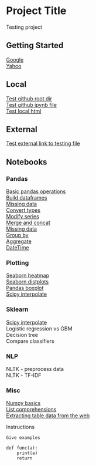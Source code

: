 # Project Title
Testing project

## Getting Started
[Google](https://www.google.com)  
[Yahoo](http://www.yahoo.com)  

## Local
[Test github root dir](https://github.com/gal-a/testing)  
[Test github ipynb file](https://github.com/gal-a/testing/blob/master/docs/test_folder/Scraping_For_Data.ipynb)  
[Test local html](test_folder/test.html) 

## External
<a href="https://github.com/gal-a/testing/blob/master/docs/test_folder/Scraping_For_Data.ipynb" target="_blank">Test external link to testing file</a>  

## Notebooks

### Pandas
<a href="https://github.com/gal-a/blog/blob/master/docs/notebooks/pandas/pandas_basic_operations.ipynb" target="_blank">Basic pandas operations</a>  
<a href="https://github.com/gal-a/blog/blob/master/docs/notebooks/pandas/pandas_build_dataframes.ipynb" target="_blank">Build dataframes</a>  
<a href="https://github.com/gal-a/blog/blob/master/docs/notebooks/pandas/pandas_missing_data.ipynb" target="_blank">Missing data</a>  
<a href="https://github.com/gal-a/blog/blob/master/docs/notebooks/pandas/pandas_convert_types.ipynb" target="_blank">Convert types</a>  
<a href="https://github.com/gal-a/blog/blob/master/docs/notebooks/pandas/pandas_modify_series.ipynb" target="_blank">Modify series</a>  
<a href="https://github.com/gal-a/blog/blob/master/docs/notebooks/pandas/pandas_merge_concat.ipynb" target="_blank">Merge and concat</a>  
<a href="https://github.com/gal-a/blog/blob/master/docs/notebooks/pandas/pandas_missing_data.ipynb" target="_blank">Missing data</a>  
<a href="https://github.com/gal-a/blog/blob/master/docs/notebooks/pandas/pandas_groupby.ipynb.ipynb" target="_blank">Group by</a>  
<a href="https://github.com/gal-a/blog/blob/master/docs/notebooks/pandas/pandas_agg.ipynb" target="_blank">Aggregate</a>  
<a href="https://github.com/gal-a/blog/blob/master/docs/notebooks/pandas/pandas_datetime.ipynb" target="_blank">DateTime</a>  

### Plotting
<a href="https://github.com/gal-a/blog/blob/master/docs/notebooks/plot/plot_seaborn_heatmap.ipynb" target="_blank">Seaborn heatmap</a>  
<a href="https://github.com/gal-a/blog/blob/master/docs/notebooks/plot/plot_seaborn_distplots.ipynb" target="_blank">Seaborn distplots</a>  
<a href="https://github.com/gal-a/blog/blob/master/docs/notebooks/plot/plot_boxplot.ipynb" target="_blank">Pandas boxplot</a>  
<a href="https://github.com/gal-a/blog/blob/master/docs/notebooks/plot/plot_interpolate.ipynb" target="_blank">Scipy interpolate</a>  

### Sklearn
<a href="https://github.com/gal-a/blog/blob/master/docs/notebooks/sklearn/sklearn_precision_recall_vs_roc_curves.ipynb" target="_blank">Scipy interpolate</a>  
Logistic regression vs GBM  
Decision tree  
Compare classifiers  


### NLP
NLTK - preprocess data  
NLTK - TF-IDF  


### Misc
<a href="https://github.com/gal-a/blog/blob/master/docs/notebooks/misc/numpy_basics.ipynb" target="_blank">Numpy basics</a>  
<a href="https://github.com/gal-a/blog/blob/master/docs/notebooks/misc/list_comprehensions.ipynb" target="_blank">List comprehensions</a>  
<a href="https://github.com/gal-a/blog/blob/master/docs/notebooks/misc/html_extracting_table_data.ipynb" target="_blank">Extracting table data from the web</a>  


Instructions
```
Give examples

def func(a):
    print(a)
    return
```


